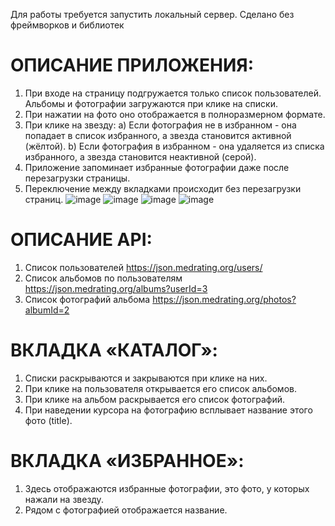 Для работы требуется запустить локальный сервер. Сделано без фреймворков и библиотек

# ОПИСАНИЕ ПРИЛОЖЕНИЯ:
1. При входе на страницу подгружается только список пользователей. Альбомы и
фотографии загружаются при клике на списки.
2. При нажатии на фото оно отображается в полноразмерном формате.
3. При клике на звезду:
a) Если фотография не в избранном - она попадает в список избранного, а звезда
становится активной (жёлтой).
b) Если фотография в избранном - она удаляется из списка избранного, а звезда
становится неактивной (серой).
4. Приложение запоминает избранные фотографии даже после перезагрузки
страницы.
5. Переключение между вкладками происходит без перезагрузки страниц.
![image](https://user-images.githubusercontent.com/72702845/203412403-9138b94e-affd-40bf-b2b8-7942468965b1.png)
![image](https://user-images.githubusercontent.com/72702845/203412540-5f6648b8-8df8-401e-ad2f-5e71c05f9567.png)
![image](https://user-images.githubusercontent.com/72702845/203414607-ed06eecb-5e8c-4078-aefe-643e541bb9f1.png)
![image](https://user-images.githubusercontent.com/72702845/203412587-88b6b63f-34d7-48da-861b-7d469364029e.png)

# ОПИСАНИЕ API:
1. Список пользователей https://json.medrating.org/users/
2. Список альбомов по пользователям https://json.medrating.org/albums?userId=3
3. Список фотографий альбома https://json.medrating.org/photos?albumId=2
# ВКЛАДКА «КАТАЛОГ»:
1. Списки раскрываются и закрываются при клике на них.
2. При клике на пользователя открывается его список альбомов.
3. При клике на альбом раскрывается его список фотографий.
4. При наведении курсора на фотографию всплывает название этого фото (title).
# ВКЛАДКА «ИЗБРАННОЕ»:
1. Здесь отображаются избранные фотографии, это фото, у которых нажали на звезду.
2. Рядом с фотографией отображается название.
